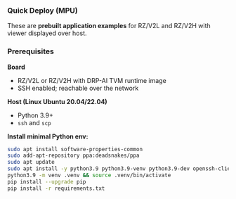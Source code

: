 ### Quick Deploy (MPU) 

These are **prebuilt application examples** for RZ/V2L and RZ/V2H with viewer displayed over host.  

### Prerequisites

**Board**
- RZ/V2L or RZ/V2H with DRP-AI TVM runtime image
- SSH enabled; reachable over the network

**Host (Linux Ubuntu 20.04/22.04)**
- Python 3.9+
- `ssh` and `scp`


**Install minimal Python env:**
```bash
sudo apt install software-properties-common
sudo add-apt-repository ppa:deadsnakes/ppa
sudo apt update
sudo apt install -y python3.9 python3.9-venv python3.9-dev openssh-client
python3.9 -m venv .venv && source .venv/bin/activate
pip install --upgrade pip
pip install -r requirements.txt
```
